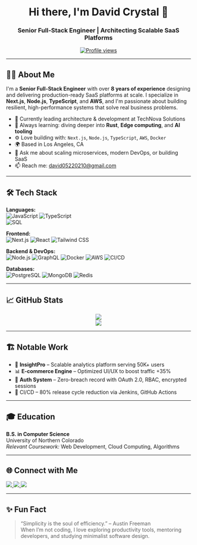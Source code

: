 <h1 align="center">Hi there, I'm David Crystal 👋</h1>
<h3 align="center">Senior Full-Stack Engineer | Architecting Scalable SaaS Platforms</h3>

<p align="center">
  <a href="https://github.com/david-star-0210">
    <img src="https://komarev.com/ghpvc/?username=david-star-0210&label=Profile%20views&color=0e75b6&style=flat" alt="Profile views" />
  </a>
</p>

---

## 🧑‍💻 About Me

I'm a **Senior Full-Stack Engineer** with over **8 years of experience** designing and delivering production-ready SaaS platforms at scale. I specialize in **Next.js**, **Node.js**, **TypeScript**, and **AWS**, and I'm passionate about building resilient, high-performance systems that solve real business problems.

- 🔭 Currently leading architecture & development at TechNova Solutions  
- 🧠 Always learning: diving deeper into **Rust**, **Edge computing**, and **AI tooling**  
- ⚙️ Love building with: `Next.js`, `Node.js`, `TypeScript`, `AWS`, `Docker`  
- 🌍 Based in Los Angeles, CA  
- 💬 Ask me about scaling microservices, modern DevOps, or building SaaS  
- 📫 Reach me: [david05220210@gmail.com](mailto:david05220210@gmail.com)

---

## 🛠️ Tech Stack

**Languages:**  
![JavaScript](https://img.shields.io/badge/-JavaScript-black?style=flat-square&logo=javascript) 
![TypeScript](https://img.shields.io/badge/-TypeScript-black?style=flat-square&logo=typescript)  
![SQL](https://img.shields.io/badge/-SQL-black?style=flat-square&logo=postgresql)

**Frontend:**  
![Next.js](https://img.shields.io/badge/-Next.js-black?style=flat-square&logo=next.js)
![React](https://img.shields.io/badge/-React-black?style=flat-square&logo=react)
![Tailwind CSS](https://img.shields.io/badge/-TailwindCSS-black?style=flat-square&logo=tailwind-css)

**Backend & DevOps:**  
![Node.js](https://img.shields.io/badge/-Node.js-black?style=flat-square&logo=node.js)
![GraphQL](https://img.shields.io/badge/-GraphQL-black?style=flat-square&logo=graphql)
![Docker](https://img.shields.io/badge/-Docker-black?style=flat-square&logo=docker)
![AWS](https://img.shields.io/badge/-AWS-black?style=flat-square&logo=amazon-aws)
![CI/CD](https://img.shields.io/badge/-CI/CD-black?style=flat-square&logo=githubactions)

**Databases:**  
![PostgreSQL](https://img.shields.io/badge/-PostgreSQL-black?style=flat-square&logo=postgresql)
![MongoDB](https://img.shields.io/badge/-MongoDB-black?style=flat-square&logo=mongodb)
![Redis](https://img.shields.io/badge/-Redis-black?style=flat-square&logo=redis)

---

## 📈 GitHub Stats

<p align="center">
  <img src="https://github-readme-stats.vercel.app/api?username=david-star-0210&show_icons=true&theme=tokyonight" />
  <br />
  <img src="https://github-readme-streak-stats.herokuapp.com/?user=david-star-0210&theme=tokyonight" />
</p>

---

## 🏗️ Notable Work

- 🧠 **InsightPro** – Scalable analytics platform serving 50K+ users  
- 📊 **E-commerce Engine** – Optimized UI/UX to boost traffic +35%  
- 🔐 **Auth System** – Zero-breach record with OAuth 2.0, RBAC, encrypted sessions  
- 🧪 CI/CD – 80% release cycle reduction via Jenkins, GitHub Actions

---

## 🎓 Education

**B.S. in Computer Science**  
University of Northern Colorado  
*Relevant Coursework:* Web Development, Cloud Computing, Algorithms

---

## 🌐 Connect with Me

<p align="left">
  <a href="mailto:david05220210@gmail.com">
    <img src="https://img.shields.io/badge/Gmail-D14836?style=flat-square&logo=gmail&logoColor=white" />
  </a>
  <a href="https://linkedin.com/in/david-crystal" target="_blank">
    <img src="https://img.shields.io/badge/-LinkedIn-blue?style=flat-square&logo=linkedin" />
  </a>
  <a href="https://github.com/david-star-0210" target="_blank">
    <img src="https://img.shields.io/badge/-GitHub-black?style=flat-square&logo=github" />
  </a>
</p>

---

## ✨ Fun Fact

> “Simplicity is the soul of efficiency.” – Austin Freeman  
When I’m not coding, I love exploring productivity tools, mentoring developers, and studying minimalist software design.

